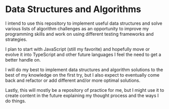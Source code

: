 # Data Structures and Algorithms

I intend to use this repository to implement useful data structures and solve various lists of algorithm challenges as
an opportunity to improve my programming skills and work on using different testing frameworks and strategies.

I plan to start with JavaScript (still my favorite) and hopefully move or evolve it into TypeScript and other future
languages I feel the need to get a better handle on.

I will do my best to implement data structures and algorithm solutions to the best of my knowledge on the first try, but
I also expect to eventually come back and refactor or add different and/or more optimal solutions.

Lastly, this will mostly be a repository of practice for me, but I might use it to create content in the future
explaining my thought process and the ways I do things.
